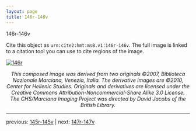 ```yaml
---
layout: page
title: 146r-146v
---
```


146r-146v

Cite this object as `urn:cite2:hmt:msB.v1:146r-146v`. The full image is linked to a citation tool you can use to cite regions of the image.

[![146r](http://www.homermultitext.org/iipsrv?IIIF=/project/homer/pyramidal/deepzoom/hmt/vbbifolio/v1/vb_145v_146r.tif/full/800,/0/default.jpg)](http://www.homermultitext.org/ict2/?urn=urn:cite2:hmt:vbbifolio.v1:vb_145v_146r) 

<p style="text-align: center; font-style: italic;">This composed image was derived from two originals ©2007, Biblioteca Nazionale Marciana, Venezia, Italia. The derivative images are ©2010, Center for Hellenic Studies. Originals and derivatives are licensed under the Creative Commons Attribution-Noncommercial-Share Alike 3.0 License. The CHS/Marciana Imaging Project was directed by David Jacobs of the British Library.</p>

---

previous: [145r-145v](../145r-145v/) | next: [147r-147v](../147r-147v/)